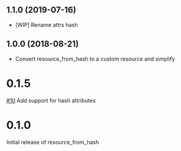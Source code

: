 1.1.0 (2019-07-16)
------------------
- [WIP] Rename attrs hash

1.0.0 (2018-08-21)
------------------
- Convert resource_from_hash to a custom resource and simplify

# 0.1.5
[#10](https://github.com/osuosl-cookbooks/resource_from_hash/pull/10) Add support
for hash attributes


# 0.1.0

Initial release of resource_from_hash

